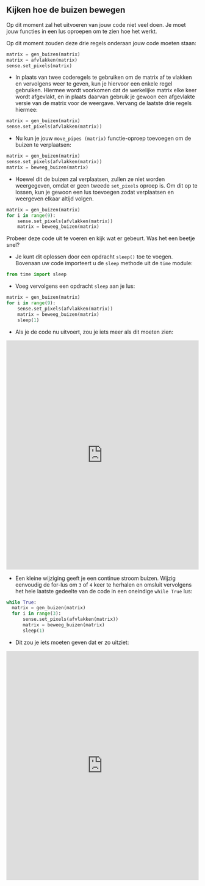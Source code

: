 ## Kijken hoe de buizen bewegen

Op dit moment zal het uitvoeren van jouw code niet veel doen. Je moet jouw functies in een lus oproepen om te zien hoe het werkt.

Op dit moment zouden deze drie regels onderaan jouw code moeten staan:

```python
matrix = gen_buizen(matrix)
matrix = afvlakken(matrix)
sense.set_pixels(matrix)
```

- In plaats van twee coderegels te gebruiken om de matrix af te vlakken en vervolgens weer te geven, kun je hiervoor een enkele regel gebruiken. Hiermee wordt voorkomen dat de werkelijke matrix elke keer wordt afgevlakt, en in plaats daarvan gebruik je gewoon een afgevlakte versie van de matrix voor de weergave. Vervang de laatste drie regels hiermee:

```python
matrix = gen_buizen(matrix)
sense.set_pixels(afvlakken(matrix))
```

- Nu kun je jouw `move_pipes (matrix)` functie-oproep toevoegen om de buizen te verplaatsen:

```python
matrix = gen_buizen(matrix)
sense.set_pixels(afvlakken(matrix))
matrix = beweeg_buizen(matrix)
```
- Hoewel dit de buizen zal verplaatsen, zullen ze niet worden weergegeven, omdat er geen tweede `set_pixels` oproep is. Om dit op te lossen, kun je gewoon een lus toevoegen zodat verplaatsen en weergeven elkaar altijd volgen.

```python
matrix = gen_buizen(matrix)
for i in range(9):
    sense.set_pixels(afvlakken(matrix))
    matrix = beweeg_buizen(matrix)
```

Probeer deze code uit te voeren en kijk wat er gebeurt. Was het een beetje snel?

- Je kunt dit oplossen door een opdracht `sleep()` toe te voegen. Bovenaan uw code importeert u de `sleep` methode uit de `time` module:

```python
from time import sleep
```

- Voeg vervolgens een opdracht `sleep` aan je lus:

```python
matrix = gen_buizen(matrix)
for i in range(9):
    sense.set_pixels(afvlakken(matrix))
    matrix = beweeg_buizen(matrix)
    sleep(1)
```

- Als je de code nu uitvoert, zou je iets meer als dit moeten zien: 

<iframe src="https://trinket.io/embed/python/e79f0007a3" width="100%" height="600" frameborder="0" marginwidth="0" marginheight="0" allowfullscreen mark="crwd-mark"></iframe>

- Een kleine wijziging geeft je een continue stroom buizen. Wijzig eenvoudig de for-lus om `3` of `4` keer te herhalen en omsluit vervolgens het hele laatste gedeelte van de code in een oneindige `while True` lus:

```python
while True:
  matrix = gen_buizen(matrix)
  for i in range(3):
      sense.set_pixels(afvlakken(matrix))
      matrix = beweeg_buizen(matrix)
      sleep(1)
```

- Dit zou je iets moeten geven dat er zo uitziet: 

<iframe src="https://trinket.io/embed/python/03d79d3f93" width="100%" height="600" frameborder="0" marginwidth="0" marginheight="0" allowfullscreen mark="crwd-mark"></iframe>
